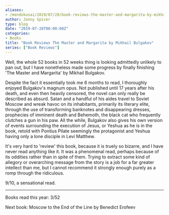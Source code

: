 ```yaml
---
aliases:
- /mendokusai/2019/07/28/book-reviews-the-master-and-margarita-by-mikhail-bulgakov
author: Jonny Spicer
type: blog
date: "2019-07-28T00:00:00Z"
categories:
- Books
title: "Book Reviews The Master and Margarita by Mikhail Bulgakov"
series: ["Book Reviews"]
---
```

Well, the whole 52 books in 52 weeks thing is looking admittedly unlikely to pan out, but I have nonetheless made some progress by finally finishing 'The Master and Margarita'
by Mikhail Bulgakov.

Despite the fact it essentially took me 6 months to read, I thoroughly enjoyed Bulgakov's magnum opus. Not published until 17 years after his death, and even then heavily censored, the novel can only really be described as absurd. Satan and a handful of his aides travel to Soviet Moscow and wreak havoc on its inhabitants, primarily its literary elite, through the use of transforming banknotes and disappearing dresses,
prophecies of imminent death and Behemoth, the black cat who frequently clutches a gun in his paw. All the while, Bulgakov also gives his own version of events surrounding the execution of Jesus, or Yeshua as he is
in the book, retold with Pontius Pilate seemingly the protagonist and Yeshua having only a lone disciple in Levi Matthew.

It's very hard to 'review' this book, because it is truely so bizarre, and I have never read anything like it. It was a phenomenal read, perhaps because of its oddities rather than in spite of them. Trying to
extract some kind of allegory or overarching message from the story is a job for a far greater intellect than me, but I cannot recommend it strongly enough purely as a romp through the ridiculous.

9/10, a sensational read.

---

Books read this year: 3/52

Next book: Moscow to the End of the Line by Benedict Erofeev
